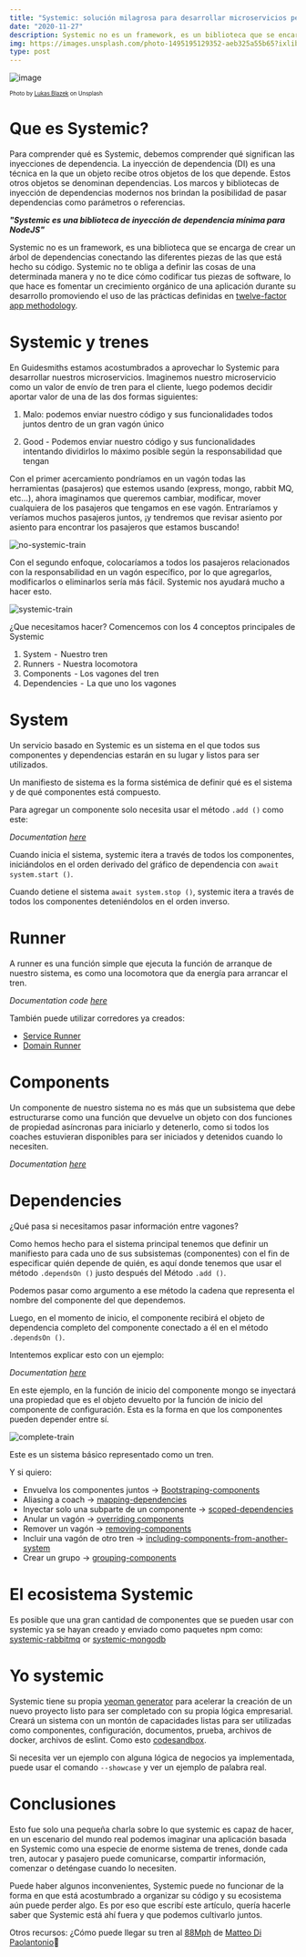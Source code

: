 ```yaml
---
title: "Systemic: solución milagrosa para desarrollar microservicios perfectos en Node.JS"
date: "2020-11-27"
description: Systemic no es un framework, es un biblioteca que se encarga de crear un árbol de dependencias conectando las diferentes piezas de las que está hecho su código.
img: https://images.unsplash.com/photo-1495195129352-aeb325a55b65?ixlib=rb-1.2.1&ixid=MnwxMjA3fDB8MHxzZWFyY2h8MTN8fG1pbmltYWwlMjBiYWNrZ3JvdW5kfGVufDB8fDB8fA%3D%3D&auto=format&fit=crop&w=500&q=60
type: post
---
```


![image](https://images.unsplash.com/photo-1495195129352-aeb325a55b65?ixlib=rb-1.2.1&ixid=MnwxMjA3fDB8MHxzZWFyY2h8MTN8fG1pbmltYWwlMjBiYWNrZ3JvdW5kfGVufDB8fDB8fA%3D%3D&auto=format&fit=crop&w=500&q=60)

<sub><sup>Photo by [Lukas Blazek](https://unsplash.com/@goumbik) on Unsplash<sub><sup>

# Que es Systemic?

Para comprender qué es Systemic, debemos comprender qué significan las inyecciones de dependencia. La inyección de dependencia (DI) es una técnica en la que un objeto recibe otros objetos de los que depende. Estos otros objetos se denominan dependencias. Los marcos y bibliotecas de inyección de dependencias modernos nos brindan la posibilidad de pasar dependencias como parámetros o referencias.

**_"Systemic es una biblioteca de inyección de dependencia mínima para NodeJS"_**

Systemic no es un framework, es una biblioteca que se encarga de crear un árbol de dependencias conectando las diferentes piezas de las que está hecho su código. Systemic no te obliga a definir las cosas de una determinada manera y no te dice cómo codificar tus piezas de software, lo que hace es fomentar un crecimiento orgánico de una aplicación durante su desarrollo promoviendo el uso de las prácticas definidas en [twelve-factor app methodology](https://12factor.net/).

# Systemic y trenes
En Guidesmiths estamos acostumbrados a aprovechar lo Systemic para desarrollar nuestros microservicios. Imaginemos nuestro microservicio como un valor de envío de tren para el cliente, luego podemos decidir aportar valor de una de las dos formas siguientes:

1. Malo: podemos enviar nuestro código y sus funcionalidades todos juntos dentro de un gran vagón único

2. Good - Podemos enviar nuestro código y sus funcionalidades intentando dividirlos lo máximo posible según la responsabilidad que tengan

Con el primer acercamiento pondríamos en un vagón todas las herramientas (pasajeros) que estemos usando (express, mongo, rabbit MQ, etc…), ahora imaginamos que queremos cambiar, modificar, mover cualquiera de los pasajeros que tengamos en ese vagón. Entraríamos y veríamos muchos pasajeros juntos, ¡y tendremos que revisar asiento por asiento para encontrar los pasajeros que estamos buscando!

![no-systemic-train](https://dev-to-uploads.s3.amazonaws.com/i/9i8kmll0a82zmqigz4mj.jpg)

Con el segundo enfoque, colocaríamos a todos los pasajeros relacionados con la responsabilidad en un vagón específico, por lo que agregarlos, modificarlos o eliminarlos sería más fácil. Systemic nos ayudará mucho a hacer esto.

![systemic-train](https://dev-to-uploads.s3.amazonaws.com/i/10jh2qgind4vbtssutyk.jpg)

¿Que necesitamos hacer? Comencemos con los 4 conceptos principales de Systemic

1. System  -  Nuestro tren
2. Runners  - Nuestra locomotora
3. Components  - Los vagones del tren
4. Dependencies  -  La que uno los vagones

# System
Un servicio basado en Systemic es un sistema en el que todos sus componentes y dependencias estarán en su lugar y listos para ser utilizados.

Un manifiesto de sistema es la forma sistémica de definir qué es el sistema y de qué componentes está compuesto.

Para agregar un componente solo necesita usar el método `.add ()` como este:

*Documentation [here](https://guidesmiths.github.io/systemic/#/?id=define-the-system)*

Cuando inicia el sistema, systemic itera a través de todos los componentes, iniciándolos en el orden derivado del gráfico de dependencia con `await system.start ()`.

Cuando detiene el sistema `await system.stop ()`, systemic itera a través de todos los componentes deteniéndolos en el orden inverso.

# Runner

A runner es una función simple que ejecuta la función de arranque de nuestro sistema, es como una locomotora que da energía para arrancar el tren.

*Documentation code [here](https://guidesmiths.github.io/systemic/#/?id=runners)*

También puede utilizar corredores ya creados:

- [Service Runner](https://github.com/guidesmiths/systemic-service-runner)
- [Domain Runner](https://github.com/guidesmiths/systemic-domain-runner)

# Components

Un componente de nuestro sistema no es más que un subsistema que debe estructurarse como una función que devuelve un objeto con dos funciones de propiedad asíncronas para iniciarlo y detenerlo, como si todos los coaches estuvieran disponibles para ser iniciados y detenidos cuando lo necesiten.

*Documentation [here](https://guidesmiths.github.io/systemic/#/?id=components)*

# Dependencies

¿Qué pasa si necesitamos pasar información entre vagones?

Como hemos hecho para el sistema principal tenemos que definir un manifiesto para cada uno de sus subsistemas (componentes) con el fin de especificar quién depende de quién, es aquí donde tenemos que usar el método `.dependsOn ()` justo después del Método `.add ()`.

Podemos pasar como argumento a ese método la cadena que representa el nombre del componente del que dependemos.

Luego, en el momento de inicio, el componente recibirá el objeto de dependencia completo del componente conectado a él en el método `.dependsOn ()`.

Intentemos explicar esto con un ejemplo:

*Documentation [here](https://guidesmiths.github.io/systemic/#/?id=dependencies)*

En este ejemplo, en la función de inicio del componente mongo se inyectará una propiedad que es el objeto devuelto por la función de inicio del componente de configuración. Esta es la forma en que los componentes pueden depender entre sí.

![complete-train](https://dev-to-uploads.s3.amazonaws.com/i/2bukl6rn8hey0de5ubfh.jpg)

Este es un sistema básico representado como un tren.

Y si quiero:
- Envuelva los componentes juntos → [Bootstraping-components](https://guidesmiths.github.io/systemic/#/?id=bootstraping-components)
- Aliasing a coach → [mapping-dependencies](https://guidesmiths.github.io/systemic/#/?id=mapping-dependencies)
- Inyectar solo una subparte de un componente → [scoped-dependencies](https://guidesmiths.github.io/systemic/#/?id=scoped-dependencies)
- Anular un vagón → [overriding components](https://guidesmiths.github.io/systemic/#/?id=overriding-components)
- Remover un vagón → [removing-components](https://guidesmiths.github.io/systemic/#/?id=removing-components)
- Incluir una vagón de otro tren → [including-components-from-another-system](https://guidesmiths.github.io/systemic/#/?id=including-components-from-another-system)
- Crear un grupo → [grouping-components](https://guidesmiths.github.io/systemic/#/?id=grouping-components)

# El ecosistema Systemic
Es posible que una gran cantidad de componentes que se pueden usar con systemic ya se hayan creado y enviado como paquetes npm como: [systemic-rabbitmq](https://www.npmjs.com/package/systemic-rabbitmq) or [systemic-mongodb](https://www.npmjs.com/package/systemic-mongodb)

# Yo systemic
Systemic tiene su propia [yeoman generator](https://github.com/guidesmiths/generator-systemic) para acelerar la creación de un nuevo proyecto listo para ser completado con su propia lógica empresarial. Creará un sistema con un montón de capacidades listas para ser utilizadas como componentes, configuración, documentos, prueba, archivos de docker, archivos de eslint. Como esto [codesandbox](https://codesandbox.io/s/zen-thunder-0uuqj?file=/index.js).

Si necesita ver un ejemplo con alguna lógica de negocios ya implementada, puede usar el comando `--showcase` y ver un ejemplo de palabra real.

# Conclusiones
Esto fue solo una pequeña charla sobre lo que systemic es capaz de hacer, en un escenario del mundo real podemos imaginar una aplicación basada en Systemic como una especie de enorme sistema de trenes, donde cada tren, autocar y pasajero puede comunicarse, compartir información, comenzar o deténgase cuando lo necesiten.

Puede haber algunos inconvenientes, Systemic puede no funcionar de la forma en que está acostumbrado a organizar su código y su ecosistema aún puede perder algo. Es por eso que escribí este artículo, quería hacerle saber que Systemic está ahí fuera y que podemos cultivarlo juntos.

Otros recursos:
¿Cómo puede llegar su tren al [88Mph](https://matteodipaolo.github.io/Reaching88MphWithSystemic/#/) de [Matteo Di Paolantonio](https://dev.to/matteodipaolo)🚆
